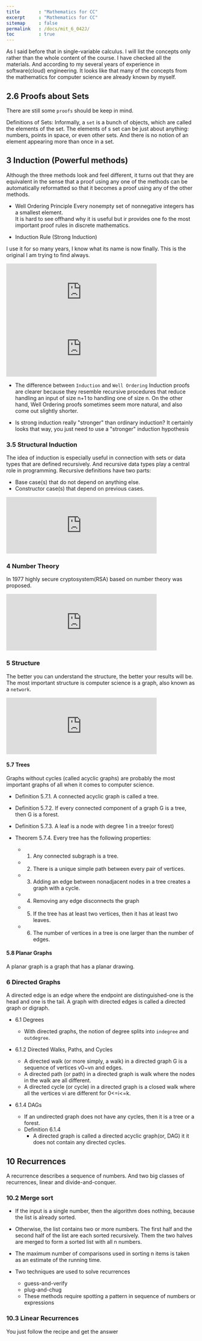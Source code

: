 ```yaml
---
title       : "Mathematics for CC"
excerpt     : "Mathematics for CC"
sitemap     : false
permalink   : /docs/mit_6_042J/
toc         : true
---
```


As I said before that in single-variable calculus. I will list the concepts only rather than the whole content of the course. I have checked all the materials. And according to my several years of experience in software(cloud) engineering. It looks like that many of the concepts from the mathematics for computer science are already known by myself.



## 2.6 Proofs about Sets
There are still some `proofs` should be keep in mind.

Definitions of Sets: Informally, a `set` is a bunch of objects, which are called the elements of the set. The elements of s set can be just about anything: numbers, points in space, or even other sets. And there is no notion of an element appearing more than once in a set.


## 3 Induction (Powerful methods)
Although the three methods look and feel different, it turns out that they are equivalent in the sense that a proof using any one of the methods can be automatically reformatted so that it becomes a proof using any of the other methods.

* Well Ordering Principle
Every nonempty set of nonnegative integers has a smallest element.  
It is hard to see offhand why it is useful but ir provides one fo the most important proof rules in discrete mathematics.

* Induction Rule (Strong Induction)

I use it for so many years, I know what its name is now finally. This is the original I am trying to find always. 

<iframe src="https://hostux.social/@aisuko/109755347381853691/embed" class="mastodon-embed" style="max-width: 100%; border: 0" width="400" allowfullscreen="allowfullscreen"></iframe><script src="https://hostux.social/embed.js" async="async"></script>

<iframe src="https://hostux.social/@aisuko/109755418614544189/embed" class="mastodon-embed" style="max-width: 100%; border: 0" width="400" allowfullscreen="allowfullscreen"></iframe><script src="https://hostux.social/embed.js" async="async"></script>

* The difference between `Induction` and `Well Ordering`
Induction proofs are clearer because they resemble recursive procedures that reduce handling an input of size n+1 to handling one of size n. On the other hand, Well Ordering proofs sometimes seem more natural, and also come out slightly shorter.

* Is strong induction really "stronger" than ordinary induction?
It certainly looks that way, you just need to use a "stronger" induction hypothesis

### 3.5 Structural Induction
The idea of induction is especially useful in connection with sets or data types that are defined recursively. And recursive data types play a central role in programming. Recursive definitions have two parts:

* Base case(s) that do not depend on anything else.
* Constructor case(s) that depend on previous cases.

<iframe src="https://hostux.social/@aisuko/109758384909075609/embed" class="mastodon-embed" style="max-width: 100%; border: 0" width="400" allowfullscreen="allowfullscreen"></iframe><script src="https://hostux.social/embed.js" async="async"></script>


### 4 Number Theory
In 1977 highly secure cryptosystem(RSA) based on number theory was proposed.

<iframe src="https://hostux.social/@aisuko/109758531449354566/embed" class="mastodon-embed" style="max-width: 100%; border: 0" width="400" allowfullscreen="allowfullscreen"></iframe><script src="https://hostux.social/embed.js" async="async"></script>


### 5 Structure
The better you can understand the structure, the better your results will be. The most important structure is computer science is a graph, also known as a `network`.

<iframe src="https://hostux.social/@aisuko/109758617989350531/embed" class="mastodon-embed" style="max-width: 100%; border: 0" width="400" allowfullscreen="allowfullscreen"></iframe><script src="https://hostux.social/embed.js" async="async"></script>

#### 5.7 Trees
Graphs without cycles (called acyclic graphs) are probably the most important graphs of all when it comes to computer science.

* Definition 5.7.1. A connected acyclic graph is called a tree.
* Definition 5.7.2. If every connected component of a graph G is a tree, then G is a forest.
* Definition 5.7.3. A leaf is a node with degree 1 in a tree(or forest)

* Theorem 5.7.4. Every tree has the following properties:
  * 1. Any connected subgraph is a tree.
  * 2. There is a unique simple path between every pair of vertices.
  * 3. Adding an edge between nonadjacent nodes in a tree creates a graph with a cycle.
  * 4. Removing any edge disconnects the graph
  * 5. If the tree has at least two vertices, then it has at least two leaves.
  * 6. The number of vertices in a tree is one larger than the number of edges.

#### 5.8 Planar Graphs
A planar graph is a graph that has a planar drawing.


### 6 Directed Graphs
A directed edge is an edge where the endpoint are distinguished-one is the head and one is the tail.
A graph with directed edges is called a directed graph or digraph.

* 6.1 Degrees
  * With directed graphs, the notion of degree splits into `indegree` and `outdegree`.

* 6.1.2 Directed Walks, Paths, and Cycles
  * A directed walk (or more simply, a walk) in a directed graph G is a sequence of vertices v0~vn and edges.
  * A directed path (or path) in a directed graph is walk where the nodes in the walk are all different.
  * A directed cycle (or cycle) in a directed graph is a closed walk where all the vertices vi are different for 0<=i<=k.

* 6.1.4 DAGs
  * If an undirected graph does not have any cycles, then it is a tree or a forest.
  * Definition 6.1.4
    * A directed graph is called a directed acyclic graph(or, DAG) it it does not contain any directed cycles.

## 10 Recurrences
A recurrence describes a sequence of numbers. And two big classes of recurrences, linear and divide-and-conquer.

### 10.2 Merge sort
  * If the input is a single number, then the algorithm does nothing, because the list is already sorted.
  * Otherwise, the list contains two or more numbers. The first half and the second half of the list are each sorted recursively. Them the two halves are merged to form a sorted list with all n numbers.
  * The maximum number of comparisons used in sorting n items is taken as an estimate of the running time.

* Two techniques are used to solve recurrences
  * guess-and-verify
  * plug-and-chug
  * These methods require spotting a pattern in sequence of numbers or expressions

### 10.3 Linear Recurrences

You just follow the recipe and get the answer






